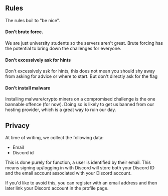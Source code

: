 ## Rules
The rules boil to "be nice".
#### Don't brute force.
We are just university students so the servers aren't great. Brute forcing has the potential to bring down the 
challenges for everyone.

#### Don't excessively ask for hints
Don't excessively ask for hints, this does not mean you should shy away from asking for advice or where to start. 
But don't directly ask for the flag

#### Don't install malware
Installing malware/crypto miners on a compromised challenge is the one bannable offence (for now). Doing so is likely 
to get us banned from our hosting provider, which is a great way to ruin our day.

## Privacy
At time of writing, we collect the following data:
- Email
- Discord id

This is done purely for function, a user is identified by their email. This means signing up/logging in with Discord 
will store both your Discord ID and the email account associated with your Discord account.

If you'd like to avoid this, you can register with an email address and then later link your Discord account in the
profile page.